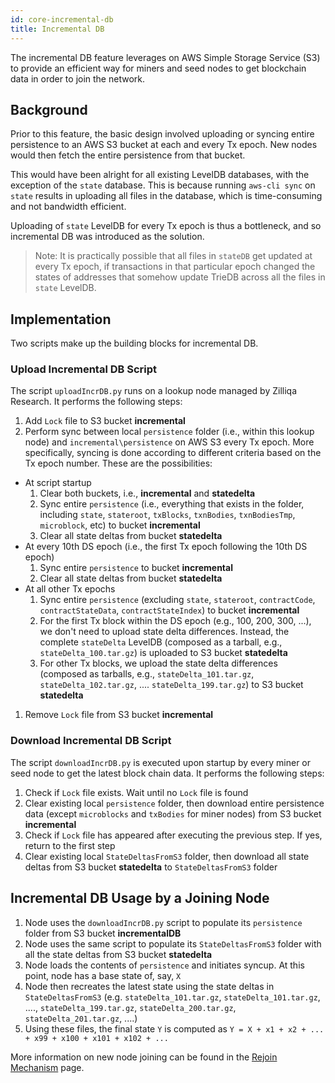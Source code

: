 ```yaml
---
id: core-incremental-db
title: Incremental DB
---
```

The incremental DB feature leverages on AWS Simple Storage Service (S3) to provide an efficient way for miners and seed nodes to get blockchain data in order to join the network.

## Background

Prior to this feature, the basic design involved uploading or syncing entire persistence to an AWS S3 bucket at each and every Tx epoch. New nodes would then fetch the entire persistence from that bucket.

This would have been alright for all existing LevelDB databases, with the exception of the `state` database. This is because running `aws-cli sync` on `state` results in uploading all files in the database, which is time-consuming and not bandwidth efficient.

Uploading of `state` LevelDB for every Tx epoch is thus a bottleneck, and so incremental DB was introduced as the solution.

> Note: It is practically possible that all files in `stateDB` get updated at every Tx epoch, if transactions in that particular epoch changed the states of addresses that somehow update TrieDB across all the files in `state` LevelDB.

## Implementation

Two scripts make up the building blocks for incremental DB.

### Upload Incremental DB Script

The script `uploadIncrDB.py` runs on a lookup node managed by Zilliqa Research. It performs the following steps:

1. Add `Lock` file to S3 bucket **incremental**
1. Perform sync between local `persistence` folder (i.e., within this lookup node) and `incremental\persistence` on AWS S3 every Tx epoch. More specifically, syncing is done according to different criteria based on the Tx epoch number. These are the possibilities:
  - At script startup
    1. Clear both buckets, i.e., **incremental** and **statedelta**
    1. Sync entire `persistence` (i.e., everything that exists in the folder, including `state`, `stateroot`, `txBlocks`, `txnBodies`, `txnBodiesTmp`, `microblock`, etc) to bucket **incremental**
    1. Clear all state deltas from bucket **statedelta**
  - At every 10th DS epoch (i.e., the first Tx epoch following the 10th DS epoch)
    1. Sync entire `persistence` to bucket **incremental**
    1. Clear all state deltas from bucket **statedelta**
  - At all other Tx epochs
    1. Sync entire `persistence` (excluding `state`, `stateroot`, `contractCode`, `contractStateData`, `contractStateIndex`) to bucket **incremental**
    1. For the first Tx block within the DS epoch (e.g., 100, 200, 300, ...), we don't need to upload state delta differences. Instead, the complete `stateDelta` LevelDB (composed as a tarball, e.g.,  `stateDelta_100.tar.gz`) is uploaded to S3 bucket **statedelta**
    1. For other Tx blocks, we upload the state delta differences (composed as tarballs, e.g., `stateDelta_101.tar.gz`, `stateDelta_102.tar.gz`, .... `stateDelta_199.tar.gz`) to S3 bucket **statedelta**
1. Remove `Lock` file from S3 bucket **incremental**

### Download Incremental DB Script

The script `downloadIncrDB.py` is executed upon startup by every miner or seed node to get the latest block chain data. It performs the following steps:

1. Check if `Lock` file exists. Wait until no `Lock` file is found
1. Clear existing local `persistence` folder, then download entire persistence data (except `microblocks` and `txBodies` for miner nodes) from S3 bucket **incremental**
1. Check if `Lock` file has appeared after executing the previous step. If yes, return to the first step
1. Clear existing local `StateDeltasFromS3` folder, then download all state deltas from S3 bucket **statedelta** to `StateDeltasFromS3` folder

## Incremental DB Usage by a Joining Node

1. Node uses the `downloadIncrDB.py` script to populate its `persistence` folder from S3 bucket **incrementalDB**
1. Node uses the same script to populate its `StateDeltasFromS3` folder with all the state deltas from S3 bucket **statedelta**
1. Node loads the contents of `persistence` and initiates syncup. At this point, node has a base state of, say, `X`
1. Node then recreates the latest state using the state deltas in `StateDeltasFromS3` (e.g. `stateDelta_101.tar.gz`, `stateDelta_101.tar.gz`, ...., `stateDelta_199.tar.gz`, `stateDelta_200.tar.gz`, `stateDelta_201.tar.gz`, ....)
1. Using these files, the final state `Y` is computed as `Y = X + x1 + x2 + ... + x99 + x100 + x101 + x102 + ...`

More information on new node joining can be found in the [Rejoin Mechanism](core-rejoin-mechanism.md) page.